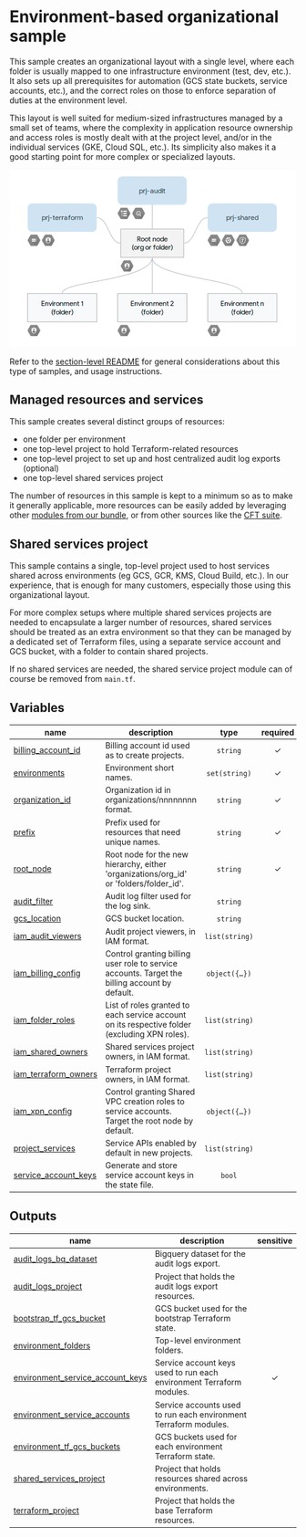 # Environment-based organizational sample

This sample creates an organizational layout with a single level, where each  folder is usually mapped to one infrastructure environment (test, dev, etc.). It also sets up all prerequisites for automation (GCS state buckets, service accounts, etc.), and the correct roles on those to enforce separation of duties at the environment level.

This layout is well suited for medium-sized infrastructures managed by a small set of teams, where the complexity in application resource ownership and access roles is mostly dealt with at the project level, and/or in the individual services (GKE, Cloud SQL, etc.). Its simplicity also makes it a good starting point for more complex or specialized layouts.

![High-level diagram](diagram.png "High-level diagram")

Refer to the [section-level README](../README.md) for general considerations about this type of samples, and usage instructions.

## Managed resources and services

This sample creates several distinct groups of resources:

- one folder per environment
- one top-level project to hold Terraform-related resources
- one top-level project to set up and host centralized audit log exports (optional)
- one top-level shared services project

The number of resources in this sample is kept to a minimum so as to make it generally applicable, more resources can be easily added by leveraging other [modules from our bundle](../../../modules/), or from other sources like the [CFT suite](https://github.com/terraform-google-modules).

## Shared services project

This sample contains a single, top-level project used to host services shared across environments (eg GCS, GCR, KMS, Cloud Build, etc.). In our experience, that is enough for many customers, especially those using this organizational layout.

For more complex setups where multiple shared services projects are needed to encapsulate a larger number of resources, shared services should be treated as an extra environment so that they can be managed by a dedicated set of Terraform files, using a separate service account and GCS bucket, with a folder to contain shared projects.

If no shared services are needed, the shared service project module can of course be removed from `main.tf`.
<!-- BEGIN TFDOC -->

## Variables

| name | description | type | required | default |
|---|---|:---:|:---:|:---:|
| [billing_account_id](variables.tf#L25) | Billing account id used as to create projects. | <code>string</code> | ✓ |  |
| [environments](variables.tf#L30) | Environment short names. | <code>set&#40;string&#41;</code> | ✓ |  |
| [organization_id](variables.tf#L94) | Organization id in organizations/nnnnnnnn format. | <code>string</code> | ✓ |  |
| [prefix](variables.tf#L99) | Prefix used for resources that need unique names. | <code>string</code> | ✓ |  |
| [root_node](variables.tf#L113) | Root node for the new hierarchy, either 'organizations/org_id' or 'folders/folder_id'. | <code>string</code> | ✓ |  |
| [audit_filter](variables.tf#L15) | Audit log filter used for the log sink. | <code>string</code> |  | <code title="&#34;&#10;logName: &#34;&#47;logs&#47;cloudaudit.googleapis.com&#37;2Factivity&#34;&#10;OR&#10;logName: &#34;&#47;logs&#47;cloudaudit.googleapis.com&#37;2Fsystem_event&#34;&#34;">&#8230;</code> |
| [gcs_location](variables.tf#L35) | GCS bucket location. | <code>string</code> |  | <code>&#34;EU&#34;</code> |
| [iam_audit_viewers](variables.tf#L41) | Audit project viewers, in IAM format. | <code>list&#40;string&#41;</code> |  | <code>&#91;&#93;</code> |
| [iam_billing_config](variables.tf#L47) | Control granting billing user role to service accounts. Target the billing account by default. | <code title="object&#40;&#123;&#10;  grant      &#61; bool&#10;  target_org &#61; bool&#10;&#125;&#41;">object&#40;&#123;&#8230;&#125;&#41;</code> |  | <code title="&#123;&#10;  grant      &#61; true&#10;  target_org &#61; false&#10;&#125;">&#123;&#8230;&#125;</code> |
| [iam_folder_roles](variables.tf#L59) | List of roles granted to each service account on its respective folder (excluding XPN roles). | <code>list&#40;string&#41;</code> |  | <code title="&#91;&#10;  &#34;roles&#47;compute.networkAdmin&#34;,&#10;  &#34;roles&#47;owner&#34;,&#10;  &#34;roles&#47;resourcemanager.folderViewer&#34;,&#10;  &#34;roles&#47;resourcemanager.projectCreator&#34;,&#10;&#93;">&#91;&#8230;&#93;</code> |
| [iam_shared_owners](variables.tf#L70) | Shared services project owners, in IAM format. | <code>list&#40;string&#41;</code> |  | <code>&#91;&#93;</code> |
| [iam_terraform_owners](variables.tf#L76) | Terraform project owners, in IAM format. | <code>list&#40;string&#41;</code> |  | <code>&#91;&#93;</code> |
| [iam_xpn_config](variables.tf#L82) | Control granting Shared VPC creation roles to service accounts. Target the root node by default. | <code title="object&#40;&#123;&#10;  grant      &#61; bool&#10;  target_org &#61; bool&#10;&#125;&#41;">object&#40;&#123;&#8230;&#125;&#41;</code> |  | <code title="&#123;&#10;  grant      &#61; true&#10;  target_org &#61; true&#10;&#125;">&#123;&#8230;&#125;</code> |
| [project_services](variables.tf#L104) | Service APIs enabled by default in new projects. | <code>list&#40;string&#41;</code> |  | <code title="&#91;&#10;  &#34;container.googleapis.com&#34;,&#10;  &#34;stackdriver.googleapis.com&#34;,&#10;&#93;">&#91;&#8230;&#93;</code> |
| [service_account_keys](variables.tf#L118) | Generate and store service account keys in the state file. | <code>bool</code> |  | <code>true</code> |

## Outputs

| name | description | sensitive |
|---|---|:---:|
| [audit_logs_bq_dataset](outputs.tf#L15) | Bigquery dataset for the audit logs export. |  |
| [audit_logs_project](outputs.tf#L20) | Project that holds the audit logs export resources. |  |
| [bootstrap_tf_gcs_bucket](outputs.tf#L25) | GCS bucket used for the bootstrap Terraform state. |  |
| [environment_folders](outputs.tf#L30) | Top-level environment folders. |  |
| [environment_service_account_keys](outputs.tf#L35) | Service account keys used to run each environment Terraform modules. | ✓ |
| [environment_service_accounts](outputs.tf#L40) | Service accounts used to run each environment Terraform modules. |  |
| [environment_tf_gcs_buckets](outputs.tf#L45) | GCS buckets used for each environment Terraform state. |  |
| [shared_services_project](outputs.tf#L50) | Project that holds resources shared across environments. |  |
| [terraform_project](outputs.tf#L55) | Project that holds the base Terraform resources. |  |

<!-- END TFDOC -->
